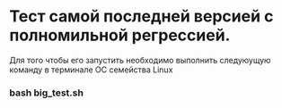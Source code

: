 # Тест самой последней версией с полномильной регрессией.
Для того чтобы его запустить необходимо выполнить следуюущую команду в терминале ОС семейства Linux
### bash big_test.sh
